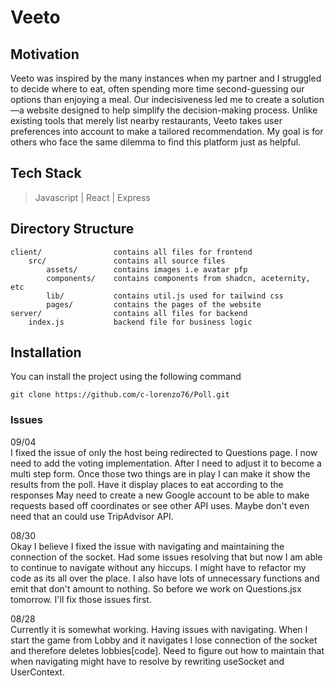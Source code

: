 # Veeto

## Motivation
Veeto was inspired by the many instances when my partner and I struggled to decide where to eat, 
often spending more time second-guessing our options than enjoying a meal. 
Our indecisiveness led me to create a solution—a website designed to help simplify the decision-making process. 
Unlike existing tools that merely list nearby restaurants, Veeto takes user preferences into account to make a tailored recommendation. 
My goal is for others who face the same dilemma to find this platform just as helpful.

## Tech Stack
> Javascript | 
> React | 
> Express

## Directory Structure 
    client/                contains all files for frontend
        src/               contains all source files
            assets/        contains images i.e avatar pfp
            components/    contains components from shadcn, aceternity, etc 
            lib/           contains util.js used for tailwind css
            pages/         contains the pages of the website 
    server/                contains all files for backend
        index.js           backend file for business logic

## Installation
You can install the project using the following command
```
git clone https://github.com/c-lorenzo76/Poll.git
```

### Issues

09/04 <br>
I fixed the issue of only the host being redirected to Questions page. I now need to add the voting
implementation. After I need to adjust it to become a multi step form. Once those two things are in play 
I can make it show the results from the poll. Have it display places to eat according to the responses 
May need to create a new Google account to be able to make requests based off coordinates or see other 
API uses. Maybe don't even need that an could use TripAdvisor API.

08/30 <br>
Okay I believe I fixed the issue with navigating and maintaining the connection of the socket. Had some issues resolving that but now I am able to continue 
to navigate without any hiccups. I might have to refactor my code as its all over the place. I also have lots of unnecessary
functions and emit that don't amount to nothing. So before we work on Questions.jsx tomorrow. I'll fix those issues first. 

08/28 <br>
Currently it is somewhat working. 
Having issues with navigating. 
When I start the game from Lobby and it navigates I lose connection of the socket and therefore deletes lobbies[code]. 
Need to figure out how to maintain that when navigating might have to resolve by rewriting useSocket and UserContext. 




